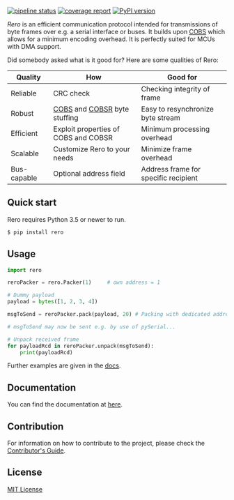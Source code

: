 [![pipeline status](https://gitlab.com/PaniR/rero/badges/master/pipeline.svg)](https://gitlab.com/PaniR/rero/commits/master)
[![coverage report](https://gitlab.com/PaniR/rero/badges/master/coverage.svg)](https://gitlab.com/PaniR/rero/commits/master)
[![PyPI version](https://badge.fury.io/py/rero.svg)](https://badge.fury.io/py/rero)

*Rero* is an efficient communication protocol intended for transmissions of byte frames over e.g. a serial interface or buses.
It builds upon [COBS](https://en.wikipedia.org/wiki/Consistent_Overhead_Byte_Stuffing) which allows for a minimum encoding overhead.
It is perfectly suited for MCUs with DMA support.

Did somebody asked what is it good for? Here are some qualities of Rero:

| Quality     | How                          | Good for                             |
|-------------|------------------------------|--------------------------------------|
| Reliable    | CRC check                    | Checking integrity of frame          |
| Robust      | [COBS](https://en.wikipedia.org/wiki/Consistent_Overhead_Byte_Stuffing) and [COBSR](https://github.com/cmcqueen/cobs-c) byte stuffing           | Easy to resynchronize byte stream    |
| Efficient   | Exploit properties of COBS and COBSR   | Minimum processing overhead          |
| Scalable    | Customize Rero to your needs | Minimize frame overhead              |
| Bus-capable | Optional address field       | Address frame for specific recipient |

## Quick start

Rero requires Python 3.5 or newer to run.

```bash
$ pip install rero
```

## Usage

```python
import rero

reroPacker = rero.Packer(1) 	# own address = 1

# Dummy payload
payload = bytes([1, 2, 3, 4])

msgToSend = reroPacker.pack(payload, 20) # Packing with dedicated address = 20

# msgToSend may now be sent e.g. by use of pySerial...

# Unpack received frame
for payloadRcd in reroPacker.unpack(msgToSend):
	print(payloadRcd)
```
	
Further examples are given in the [docs](https://panir.gitlab.io/rero).

## Documentation

You can find the documentation at [here](https://panir.gitlab.io/rero).

## Contribution
For information on how to contribute to the project, please check the [Contributor's Guide](CONTRIBUTING.md).

## License
[MIT License](LICENSE)